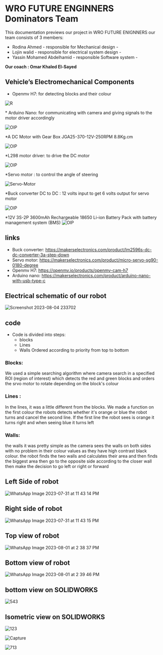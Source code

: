 # WRO FUTURE ENGINNERS Dominators Team
This documentation previews our project in WRO FUTURE ENIGNNERS our team consists of 3 members:
* Rodina Ahmed - responsible for Mechanical  design -
* Lojin walid - responsible for electrical system design -
* Yassin Mohamed Abdelhamid - responsible Software system -
  
<b> Our coach : Omar Khaled El-Sayed </b>

## Vehicle’s Electromechanical Components

* Openmv H7: for detecting blocks and their colour
  <p align="center">
 ![R](https://github.com/lojinwalid/Dominators-Team---WRO---Future-Enginners/assets/141444821/e29d6f8d-df7b-4d4f-9931-5a66845fbe4a) 
</p>
* Arduino Nano: for communicating with camera and giving signals to the motor driver accordingly

<p align="center">
  
![OIP](https://github.com/lojinwalid/Dominators-Team---WRO---Future-Enginners/assets/141444821/bd7bc5f2-0eef-4d78-bda0-f4d41e5e175c)
</p>
*A DC Motor with Gear Box JGA25-370-12V-250RPM 8.8Kg.cm

![OIP](https://github.com/lojinwalid/Dominators-Team---WRO---Future-Enginners/assets/102741393/e1ea36af-f705-4714-b7a9-7fc6d847756c)
</p>
*L298 motor driver: to drive the DC motor

<p align="center">
  
![OIP](https://github.com/lojinwalid/Dominators-Team---WRO---Future-Enginners/assets/141444821/f2024799-376b-4e8a-83b7-62600243081e)

</p>

*Servo motor : to control the angle of steering 
<p align="center">
  
![Servo-Motor](https://github.com/lojinwalid/Dominators-Team---WRO---Future-Enginners/assets/141444821/3b6664e2-9cb1-49a6-aa03-4dcb656a0642)

</p>

*Buck converter DC to DC : 12 volts input to get 6 volts output for servo motor
<p align="center">
  
![OIP](https://github.com/lojinwalid/Dominators-Team---WRO---Future-Enginners/assets/141444821/e137dce7-e05c-4c1f-979f-5b75382d2b44)

</p>

*12V 3S-2P 3600mAh Rechargeable 18650 Li-ion Battery Pack with battery management system (BMS) 
![OIP](https://github.com/lojinwalid/Dominators-Team---WRO---Future-Enginners/assets/102741393/d489b517-8898-4295-8f5f-665a395b457f)

</p>


## links 
* Buck converter: https://makerselectronics.com/product/lm2596s-dc-dc-converter-3a-step-down
* Servo motor: https://makerselectronics.com/product/micro-servo-sg90-0180-degree
* Openmv H7:  https://openmv.io/products/openmv-cam-h7
* Arduino nano: https://makerselectronics.com/product/arduino-nano-with-usb-type-c

## Electrical schematic of our robot

![Screenshot 2023-08-04 233702](https://github.com/lojinwalid/Dominators-Team---WRO---Future-Enginners/assets/141444821/b910dcf0-357d-4ce3-b3f0-d050e43fe766)

## code
* Code is divided into steps:
     * blocks
     * Lines
     * Walls
Ordered according to priority from top to bottom

### Blocks:

We used a simple searching algorithm where camera search in a specified ROI (region of interest) which detects the red and green blocks and orders the srvo motor to rotate depending on the block's colour

### Lines :

In the lines, it was a little different from the blocks. We made a function on the first colour the robots detects whether it's orange or blue the robot turns and cancel the second line. If the first line the robot sees is orange it turns right and when seeing blue it turns left

### Walls:

the walls it was pretty simple as the camera sees the walls on both sides with no problem in their colour values as they have high contrast black colour. the robot finds the two walls and calculates their area and then finds the biggest area  then go to the opposite side according to the closer wall then make the decision to go left or right or forward 

  

## Left Side of robot


![WhatsApp Image 2023-07-31 at 11 43 14 PM](https://github.com/lojinwalid/Dominators-Team---WRO---Future-Enginners/assets/141444821/46688d15-5be3-47cb-9f35-35996fe2f02f)


## Right side of robot


![WhatsApp Image 2023-07-31 at 11 43 15 PM](https://github.com/lojinwalid/Dominators-Team---WRO---Future-Enginners/assets/141444821/6e53a4e9-7d5e-4d15-9a47-ba5de19ed0d3)


##  Top view of robot


![WhatsApp Image 2023-08-01 at 2 38 37 PM](https://github.com/lojinwalid/Dominators-Team---WRO---Future-Enginners/assets/141444821/084e8022-f2a4-48d3-bbb6-ab1733a10a0a)


##  Bottom view of robot

![WhatsApp Image 2023-08-01 at 2 39 46 PM](https://github.com/lojinwalid/Dominators-Team---WRO---Future-Enginners/assets/141444821/43fe51b3-be49-419b-af9a-b4aa75429e01)


## bottom view on SOLIDWORKS

![543](https://github.com/lojinwalid/Dominators-Team---WRO---Future-Enginners/assets/141444821/98fe4d7c-1c39-4170-b241-4eee49522783)


## Isometric view on SOLIDWORKS

![123](https://github.com/lojinwalid/Dominators-Team---WRO---Future-Enginners/assets/141444821/56ebcb6f-d8a5-4488-b915-9b3748e37b8a)

![Capture](https://github.com/lojinwalid/Dominators-Team---WRO---Future-Enginners/assets/141444821/c3a3dcd8-f346-4d83-98bd-d5d33f4cd4aa)

![713](https://github.com/lojinwalid/Dominators-Team---WRO---Future-Enginners/assets/141444821/05d7be9a-d718-4ffa-80e6-8dd8849f5314)

